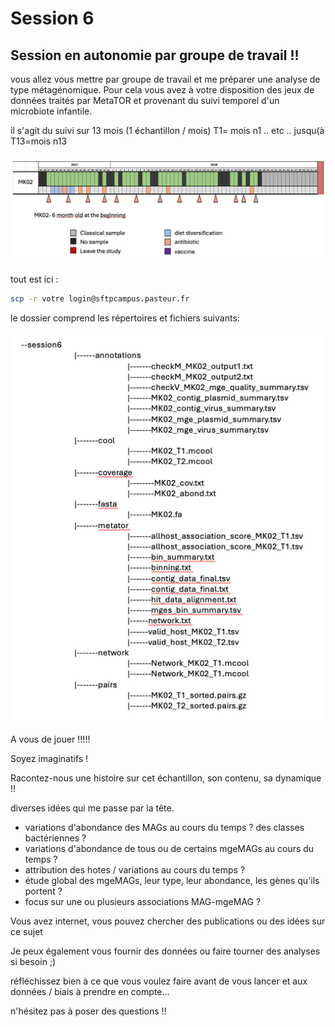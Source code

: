 # Session 6

## Session en autonomie par groupe de travail !!

vous allez vous mettre par groupe de travail et me préparer une analyse de type métagénomique. Pour cela vous avez à votre disposition des jeux de données traités par MetaTOR et provenant du suivi temporel d'un microbiote infantile.

il s'agit du suivi sur 13 mois (1 échantillon / mois)
T1= mois n1 .. etc .. jusqu(à T13=mois n13

![MK02_timeline](docs/images/MK02_timeline.png)


tout est ici : 

```sh
scp -r votre login@sftpcampus.pasteur.fr
```

le dossier comprend les répertoires et fichiers suivants:

![directory_session](docs/images/directory_session.png)

A vous de jouer !!!!!

Soyez imaginatifs !

Racontez-nous une histoire sur cet échantillon, son contenu, sa dynamique !!

diverses idées qui me passe par la tête.

- variations d'abondance des MAGs au cours du temps ? des classes bactériennes ?
- variations d'abondance de tous ou de certains mgeMAGs au cours du temps ?
- attribution des hotes / variations au cours du temps ?
- étude global des mgeMAGs, leur type, leur abondance, les gènes qu'ils portent ?
- focus sur une ou plusieurs associations MAG-mgeMAG ?


Vous avez internet, vous pouvez chercher des publications ou des idées sur ce sujet

Je peux également vous fournir des données ou faire tourner des analyses si besoin ;)

réfléchissez bien à ce que vous voulez faire avant de vous lancer et aux données / biais à prendre en compte... 

n'hésitez pas à poser des questions !!
